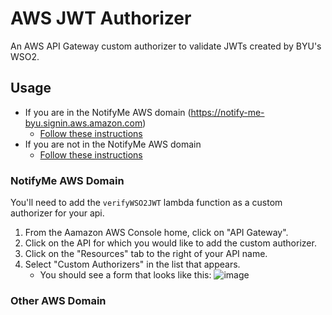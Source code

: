 # AWS JWT Authorizer
An AWS API Gateway custom authorizer to validate JWTs created by BYU's WSO2.

## Usage
- If you are in the NotifyMe AWS domain (https://notify-me-byu.signin.aws.amazon.com)
    + [Follow these instructions](#notifyme-aws-domain)
- If you are not in the NotifyMe AWS domain
    +  [Follow these instructions](#not-in-aws-domain)

### NotifyMe AWS Domain
You'll need to add the `verifyWSO2JWT` lambda function as a custom authorizer for your api.

1. From the Aamazon AWS Console home, click on "API Gateway".
2. Click on the API for which you would like to add the custom authorizer.
3. Click on the "Resources" tab to the right of your API name.
4. Select "Custom Authorizers" in the list that appears.
    + You should see a form that looks like this:
    ![image](https://cloud.githubusercontent.com/assets/281637/13755808/8ed15406-e9e2-11e5-9a06-733126664468.png)

### Other AWS Domain
